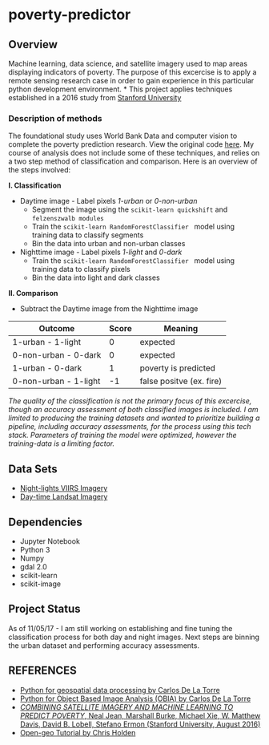 # poverty-predictor

## Overview 
Machine learning, data science, and satellite imagery used to map areas displaying indicators of poverty. The purpose of this excercise is to apply a remote sensing research case in order to gain experience in this particular python development environment. 
    * This project applies techniques established in a 2016 study from [Stanford University](http://sustain.stanford.edu/predicting-poverty/)

### Description of methods 
  The foundational study uses World Bank Data and computer vision to complete the poverty prediction research. View the original code [here](https://github.com/nealjean/predicting-poverty). My course of analysis does not include some of these techniques, and relies on a two step method of classification and comparison. Here is an overview of the steps involved:
    
  **I. Classification**
  * Daytime image - Label pixels *1-urban* or *0-non-urban*
    * Segment the image using the ```scikit-learn quickshift``` and ```felzenszwalb modules```
    * Train the  ```scikit-learn RandomForestClassifier ``` model using training data to classify segments
    * Bin the data into urban and non-urban classes 
  * Nighttime image - Label pixels *1-light* and *0-dark*
    *  Train the  ```scikit-learn RandomForestClassifier ``` model using training data to classify pixels
    * Bin the data into light and dark classes 

  **II. Comparison**
  * Subtract the Daytime image from the Nighttime image 

Outcome      | Score        | Meaning  
------------ | ------------ | ------------
1-urban - 1-light | 0 | expected
0-non-urban - 0-dark | 0 | expected
1-urban - 0-dark | 1 | poverty is predicted
0-non-urban - 1-light | -1 | false positve (ex. fire)
        

  *The quality of the classification is not the primary focus of this excercise, though an accuracy assessment of both classified images is included. I am limited to producing the training datasets and wanted to prioritize building a pipeline, including accuracy assessments, for the process using this tech stack. Parameters of training the model were optimized, however the training-data is a limiting factor.*

## Data Sets 
   * [Night-lights VIIRS Imagery](https://ngdc.noaa.gov/eog/viirs/download_ut_mos.html)
   * [Day-time Landsat Imagery](https://www.descarteslabs.com/)
 

## Dependencies 
  * Jupyter Notebook
  * Python 3
  * Numpy
  * gdal 2.0
  * scikit-learn
  * scikit-image

## Project Status
  As of 11/05/17 - I am still working on establishing and fine tuning the classification process for both day and night images. Next steps are binning the urban dataset and performing accuracy assessments. 

## REFERENCES 
* [Python for geospatial data processing by Carlos De La Torre](https://www.machinalis.com/blog/python-for-geospatial-data-processing/)
* [Python for Object Based Image Analysis (OBIA) by Carlos De La Torre](https://www.machinalis.com/blog/obia/) 
* [_COMBINING SATELLITE IMAGERY AND MACHINE LEARNING TO PREDICT POVERTY_, Neal Jean, Marshall Burke, Michael Xie, W. Matthew Davis, David B. Lobell, Stefano Ermon (Stanford University, August 2016)](http://sustain.stanford.edu/predicting-poverty/)
*  [Open-geo Tutorial by Chris Holden](https://github.com/ceholden/open-geo-tutorial)
